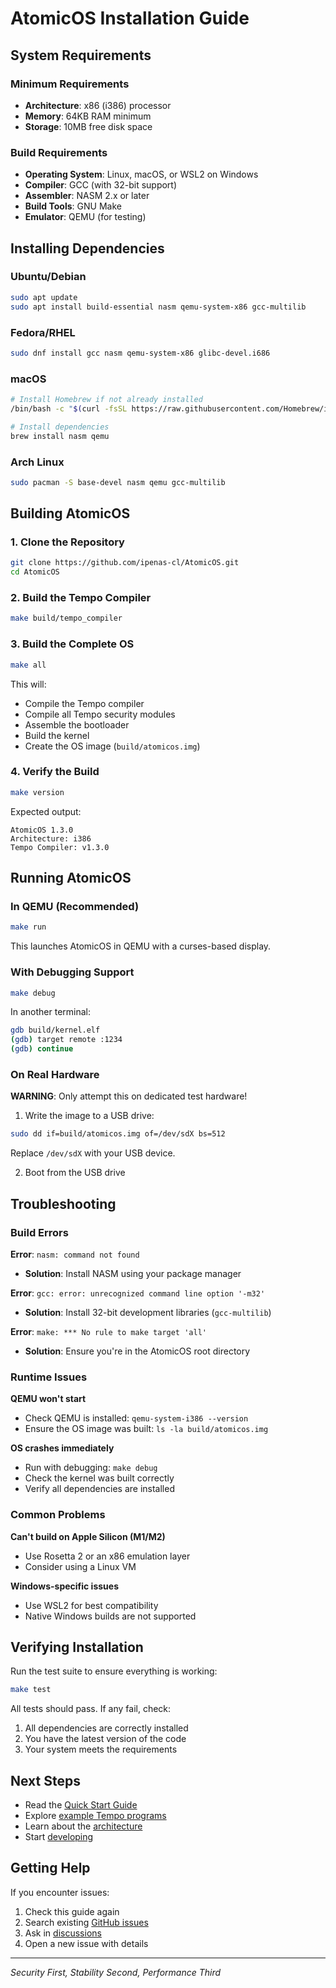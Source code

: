 # AtomicOS Installation Guide

## System Requirements

### Minimum Requirements
- **Architecture**: x86 (i386) processor
- **Memory**: 64KB RAM minimum
- **Storage**: 10MB free disk space

### Build Requirements
- **Operating System**: Linux, macOS, or WSL2 on Windows
- **Compiler**: GCC (with 32-bit support)
- **Assembler**: NASM 2.x or later
- **Build Tools**: GNU Make
- **Emulator**: QEMU (for testing)

## Installing Dependencies

### Ubuntu/Debian
```bash
sudo apt update
sudo apt install build-essential nasm qemu-system-x86 gcc-multilib
```

### Fedora/RHEL
```bash
sudo dnf install gcc nasm qemu-system-x86 glibc-devel.i686
```

### macOS
```bash
# Install Homebrew if not already installed
/bin/bash -c "$(curl -fsSL https://raw.githubusercontent.com/Homebrew/install/HEAD/install.sh)"

# Install dependencies
brew install nasm qemu
```

### Arch Linux
```bash
sudo pacman -S base-devel nasm qemu gcc-multilib
```

## Building AtomicOS

### 1. Clone the Repository
```bash
git clone https://github.com/ipenas-cl/AtomicOS.git
cd AtomicOS
```

### 2. Build the Tempo Compiler
```bash
make build/tempo_compiler
```

### 3. Build the Complete OS
```bash
make all
```

This will:
- Compile the Tempo compiler
- Compile all Tempo security modules
- Assemble the bootloader
- Build the kernel
- Create the OS image (`build/atomicos.img`)

### 4. Verify the Build
```bash
make version
```

Expected output:
```
AtomicOS 1.3.0
Architecture: i386
Tempo Compiler: v1.3.0
```

## Running AtomicOS

### In QEMU (Recommended)
```bash
make run
```

This launches AtomicOS in QEMU with a curses-based display.

### With Debugging Support
```bash
make debug
```

In another terminal:
```bash
gdb build/kernel.elf
(gdb) target remote :1234
(gdb) continue
```

### On Real Hardware

**WARNING**: Only attempt this on dedicated test hardware!

1. Write the image to a USB drive:
```bash
sudo dd if=build/atomicos.img of=/dev/sdX bs=512
```
Replace `/dev/sdX` with your USB device.

2. Boot from the USB drive

## Troubleshooting

### Build Errors

**Error**: `nasm: command not found`
- **Solution**: Install NASM using your package manager

**Error**: `gcc: error: unrecognized command line option '-m32'`
- **Solution**: Install 32-bit development libraries (`gcc-multilib`)

**Error**: `make: *** No rule to make target 'all'`
- **Solution**: Ensure you're in the AtomicOS root directory

### Runtime Issues

**QEMU won't start**
- Check QEMU is installed: `qemu-system-i386 --version`
- Ensure the OS image was built: `ls -la build/atomicos.img`

**OS crashes immediately**
- Run with debugging: `make debug`
- Check the kernel was built correctly
- Verify all dependencies are installed

### Common Problems

**Can't build on Apple Silicon (M1/M2)**
- Use Rosetta 2 or an x86 emulation layer
- Consider using a Linux VM

**Windows-specific issues**
- Use WSL2 for best compatibility
- Native Windows builds are not supported

## Verifying Installation

Run the test suite to ensure everything is working:

```bash
make test
```

All tests should pass. If any fail, check:
1. All dependencies are correctly installed
2. You have the latest version of the code
3. Your system meets the requirements

## Next Steps

- Read the [Quick Start Guide](quick-start.md)
- Explore [example Tempo programs](../../examples/)
- Learn about the [architecture](../architecture/overview.md)
- Start [developing](../development/dev-guide.md)

## Getting Help

If you encounter issues:
1. Check this guide again
2. Search existing [GitHub issues](https://github.com/ipenas-cl/AtomicOS/issues)
3. Ask in [discussions](https://github.com/ipenas-cl/AtomicOS/discussions)
4. Open a new issue with details

---
*Security First, Stability Second, Performance Third*